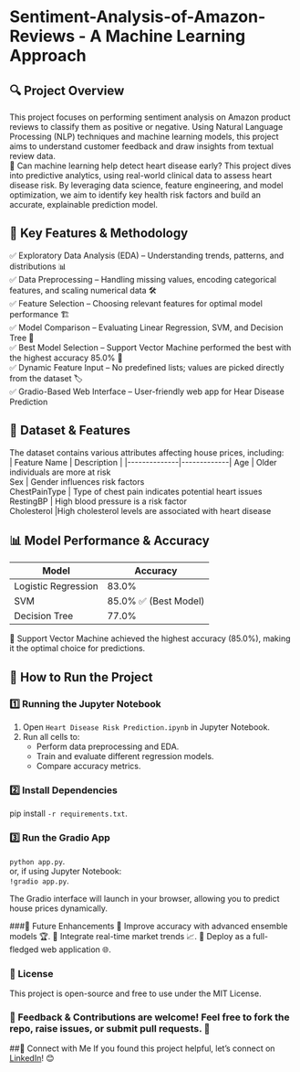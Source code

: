 # Sentiment-Analysis-of-Amazon-Reviews - A Machine Learning Approach

## 🔍 Project Overview <br>
This project focuses on performing sentiment analysis on Amazon product reviews to classify them as positive or negative. Using Natural Language Processing (NLP) techniques and machine learning models, this project aims to understand customer feedback and draw insights from textual review data. <br>
🚀 Can machine learning help detect heart disease early? This project dives into predictive analytics, using real-world clinical data to assess heart disease risk. By leveraging data science, feature engineering, and model optimization, we aim to identify key health risk factors and build an accurate, explainable prediction model.<br>


## 📌 Key Features & Methodology<br>
✅ Exploratory Data Analysis (EDA) – Understanding trends, patterns, and distributions 📊 <br>
✅ Data Preprocessing – Handling missing values, encoding categorical features, and scaling numerical data 🛠 <br>
✅ Feature Selection – Choosing relevant features for optimal model performance 🏗 <br>
✅ Model Comparison – Evaluating Linear Regression, SVM, and Decision Tree 🔄 <br>
✅ Best Model Selection – Support Vector Machine performed the best with the highest accuracy 85.0% 🎯 <br>
✅ Dynamic Feature Input – No predefined lists; values are picked directly from the dataset 🏷 <br>
✅ Gradio-Based Web Interface – User-friendly web app for Hear Disease Prediction <br>

## 📂 Dataset & Features <br>
The dataset contains various attributes affecting house prices, including: <br>
| Feature Name | Description |
|--------------|-------------| 
Age | Older individuals are more at risk <br>
Sex | Gender influences risk factors <br>
ChestPainType | Type of chest pain indicates potential heart issues <br>
RestingBP | High blood pressure is a risk factor <br>
Cholesterol |High cholesterol levels are associated with heart disease <br>

## 📊 Model Performance & Accuracy <br>
| Model | Accuracy |
|-------|---------------------|
Logistic Regression | 83.0% <br>
SVM | 85.0% ✅ (Best Model)<br>
Decision Tree | 77.0% <br> 

🔹 Support Vector Machine achieved the highest accuracy (85.0%), making it the optimal choice for predictions. <br>

## 🚀 How to Run the Project <br>
### 1️⃣ Running the Jupyter Notebook
1. Open `Heart Disease Risk Prediction.ipynb` in Jupyter Notebook.
2. Run all cells to:
   - Perform data preprocessing and EDA.
   - Train and evaluate different regression models.
   - Compare accuracy metrics.

 ### 2️⃣ Install Dependencies 
 pip install `-r requirements.txt`. 

### 3️⃣ Run the Gradio App 
`python app.py`. <br>
or, if using Jupyter Notebook: <br>
`!gradio app.py`. 

The Gradio interface will launch in your browser, allowing you to predict house prices dynamically. 

###🌟 Future Enhancements
🔹 Improve accuracy with advanced ensemble models 🏆.
🔹 Integrate real-time market trends 📈.
🔹 Deploy as a full-fledged web application 🌐.

### 📜 License
This project is open-source and free to use under the MIT License.

### 💬 Feedback & Contributions are welcome! Feel free to fork the repo, raise issues, or submit pull requests. 🚀

##📩 Connect with Me
If you found this project helpful, let’s connect on [LinkedIn](https://www.linkedin.com/in/jamshed-ahmad-1a8216278?utm_source=share&utm_campaign=share_via&utm_content=profile&utm_medium=android_app)! 😊




